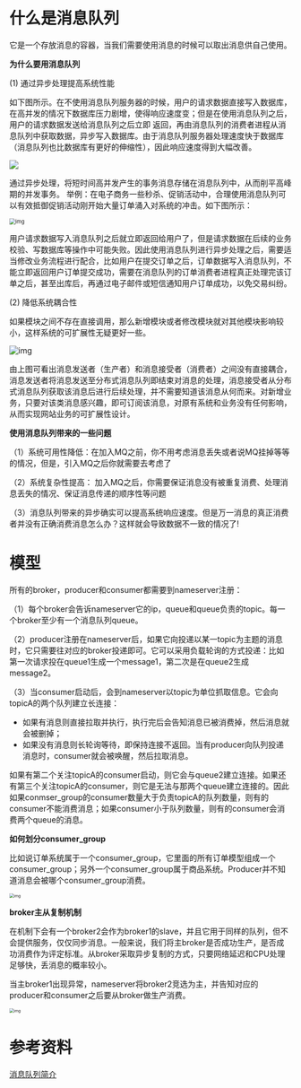 # 什么是消息队列

它是一个存放消息的容器，当我们需要使用消息的时候可以取出消息供自己使用。

**为什么要用消息队列**

(1) 通过异步处理提高系统性能

如下图所示。在不使用消息队列服务器的时候，用户的请求数据直接写入数据库，在高并发的情况下数据库压力剧增，使得响应速度变；但是在使用消息队列之后，用户的请求数据发送给消息队列之后立即 返回，再由消息队列的消费者进程从消息队列中获取数据，异步写入数据库。由于消息队列服务器处理速度快于数据库（消息队列也比数据库有更好的伸缩性），因此响应速度得到大幅改善。



![](https://p6-juejin.byteimg.com/tos-cn-i-k3u1fbpfcp/36ecf5ca7c234d78bb9af615004e0295~tplv-k3u1fbpfcp-zoom-1.image)

通过异步处理，将短时间高并发产生的事务消息存储在消息队列中，从而削平高峰期的并发事务。 举例：在电子商务一些秒杀、促销活动中，合理使用消息队列可以有效抵御促销活动刚开始大量订单涌入对系统的冲击。如下图所示：

<img src="https:////upload-images.jianshu.io/upload_images/2509688-f9b9af2c6620e724?imageMogr2/auto-orient/strip|imageView2/2/w/780/format/webp" alt="img" style="zoom:67%;" />

用户请求数据写入消息队列之后就立即返回给用户了，但是请求数据在后续的业务校验、写数据库等操作中可能失败。因此使用消息队列进行异步处理之后，需要适当修改业务流程进行配合，比如用户在提交订单之后，订单数据写入消息队列，不能立即返回用户订单提交成功，需要在消息队列的订单消费者进程真正处理完该订单之后，甚至出库后，再通过电子邮件或短信通知用户订单成功，以免交易纠纷。

(2) 降低系统耦合性

如果模块之间不存在直接调用，那么新增模块或者修改模块就对其他模块影响较小，这样系统的可扩展性无疑更好一些。

![img](https://upload-images.jianshu.io/upload_images/2509688-f3bddbdea97bb30c?imageMogr2/auto-orient/strip|imageView2/2/w/790/format/webp)

由上图可看出消息发送者（生产者）和消息接受者（消费者）之间没有直接耦合，消息发送者将消息发送至分布式消息队列即结束对消息的处理，消息接受者从分布式消息队列获取该消息后进行后续处理，并不需要知道该消息从何而来。对新增业务，只要对该类消息感兴趣，即可订阅该消息，对原有系统和业务没有任何影响，从而实现网站业务的可扩展性设计。

**使用消息队列带来的一些问题**

（1）系统可用性降低：在加入MQ之前，你不用考虑消息丢失或者说MQ挂掉等等的情况，但是，引入MQ之后你就需要去考虑了

（2）系统复杂性提高： 加入MQ之后，你需要保证消息没有被重复消费、处理消息丢失的情况、保证消息传递的顺序性等问题

（3）消息队列带来的异步确实可以提高系统响应速度。但是万一消息的真正消费者并没有正确消费消息怎么办？这样就会导致数据不一致的情况了!



# 模型

所有的broker，producer和consumer都需要到nameserver注册：

（1）每个broker会告诉nameserver它的ip，queue和queue负责的topic。每一个broker至少有一个消息队列queue。

（2）producer注册在nameserver后，如果它向投递以某一topic为主题的消息时，它只需要往对应的broker投递即可。它可以采用负载轮询的方式投递：比如第一次请求投在queue1生成一个message1，第二次是在queue2生成message2。

（3）当consumer启动后，会到nameserver以topic为单位抓取信息。它会向topicA的两个队列建立长连接：

- 如果有消息则直接拉取并执行，执行完后会告知消息已被消费掉，然后消息就会被删掉；
- 如果没有消息则长轮询等待，即保持连接不返回。当有producer向队列投递消息时，consumer就会被唤醒，然后拉取消息。

如果有第二个关注topicA的consumer启动，则它会与queue2建立连接。如果还有第三个关注topicA的consumer，则它是无法与那两个queue建立连接的。因此如果conmser_group的consumer数量大于负责topicA的队列数量，则有的consumer不能消费消息；如果consumer小于队列数量，则有的consumer会消费两个queue的消息。

**如何划分consumer_group**

比如说订单系统属于一个consumer_group，它里面的所有订单模型组成一个consumer_group；另外一个consumer_group属于商品系统。Producer并不知道消息会被哪个consumer_group消费。



<img src="https://imgconvert.csdnimg.cn/aHR0cHM6Ly9jZG4uanNkZWxpdnIubmV0L2doL1NraXJvbllvbmcvc2tpcm9uSW1ncy9pbWcvMjAyMDA3MDExMDI4NTQucG5n?x-oss-process=image/format,png" alt="img" style="zoom:50%;" />



**broker主从复制机制**

在机制下会有一个broker2会作为broker1的slave，并且它用于同样的队列，但不会提供服务，仅仅同步消息。一般来说，我们将主broker是否成功生产，是否成功消费作为评定标准。从broker采取异步复制的方式，只要网络延迟和CPU处理足够快，丢消息的概率较小。

当主broker1出现异常，nameserver将broker2竞选为主，并告知对应的producer和consumer之后要从broker做生产消费。



<img src="https://imgconvert.csdnimg.cn/aHR0cHM6Ly9jZG4uanNkZWxpdnIubmV0L2doL1NraXJvbllvbmcvc2tpcm9uSW1ncy9pbWcvMjAyMDA3MDExMTE4MjYucG5n?x-oss-process=image/format,png" alt="img" style="zoom:50%;" />





# 参考资料

[消息队列简介](https://www.jianshu.com/p/36a7775b04ec)